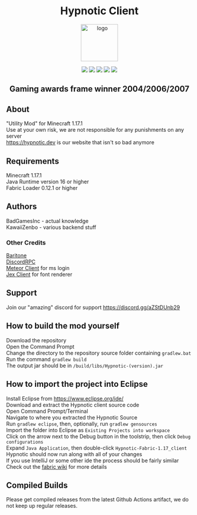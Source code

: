 <h1 align="center">Hypnotic Client</h1>

<p align="center">
    <a href="https://hypnotic.dev"><img src="https://raw.githubusercontent.com/BadGamesInc/Hypnotic-Fabric-1.17/main/src/main/resources/assets/hypnotic/icon.png"     alt="logo" width="100"/></a>
</p>
<p align="center">
    <img src="https://img.shields.io/badge/0%25-optimized-brightgreen?style=for-the-badge&logo=appveyor"/>
    <img src="https://img.shields.io/badge/Made%20by-skript%20kiddies-red?style=for-the-badge&logo=appveyor"/>
    <img src="https://img.shields.io/badge/100%25-spaghetti-orange?style=for-the-badge&logo=appveyor"/>
    <img src="https://img.shields.io/badge/works-sometimes-blue?style=for-the-badge&logo=appveyor"/>
    <img src="https://img.shields.io/badge/50%25-Original-blue?style=for-the-badge&logo=appveyor"/>
</p>

<h2 align="center">Gaming awards frame winner 2004/2006/2007</h2>           
  
## About
"Utility Mod" for Minecraft 1.17.1  
Use at your own risk, we are not responsible for any punishments on any server  
https://hypnotic.dev is our website that isn't so bad anymore  
  
## Requirements  
Minecraft 1.17.1  
Java Runtime version 16 or higher  
Fabric Loader 0.12.1 or higher  
  
## Authors  
BadGamesInc - actual knowledge  
KawaiiZenbo - various backend stuff
  
### Other Credits  
[Baritone](https://github.com/cabaletta/baritone)  
[DiscordRPC](https://github.com/MinnDevelopment/java-discord-rpc)  
[Meteor Client](https://github.com/MeteorDevelopment/meteor-client) for ms login  
[Jex Client](https://github.com/DustinRepo/JexClient) for font renderer  
  
## Support  
Join our "amazing" discord for support https://discord.gg/aZStDUnb29  
  
## How to build the mod yourself
Download the repository  
Open the Command Prompt  
Change the directory to the repository source folder containing `gradlew.bat`  
Run the command `gradlew build`  
The output jar should be in `/build/libs/Hypnotic-(version).jar`  
  
## How to import the project into Eclipse  
Install Eclipse from https://www.eclipse.org/ide/  
Download and extract the Hypnotic client source code  
Open Command Prompt/Terminal  
Navigate to where you extracted the Hypnotic Source  
Run `gradlew eclipse`, then, optionally, run `gradlew gensources`  
Import the folder into Eclipse as `Existing Projects into workspace`  
Click on the arrow next to the Debug button in the toolstrip, then click `Debug configurations`  
Expand `Java Application`, then double-click `Hypnotic-Fabric-1.17_client`  
Hypnotic should now run along with all of your changes  
If you use IntelliJ or some other ide the process should be fairly similar  
Check out the [fabric wiki](https://fabricmc.net/wiki/tutorial:setup) for more details  

## Compiled Builds  
Please get compiled releases from the latest Github Actions artifact, we do not keep up regular releases.  
  
